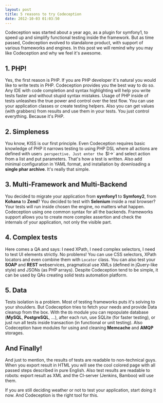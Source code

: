 ```yaml
---
layout: post
title: 5 reasons to try Codeception
date: 2012-10-03 01:03:50
---
```


Codeception was started about a year ago, as a plugin for symfony1, to speed up and simplify functional testing inside the framework. But as time passed, Codeception evolved to standalone product, with support of various frameworks and engines. In this post we will remind why you may like Codeception and why we feel it's awesome. 

## 1. PHP!

Yes, the first reason is PHP. If you are PHP developer it's natural you would like to write tests in PHP. Codeception provides you the best way to do so. 
Any IDE with code completion and syntax highlighting will help you write tests faster and without stupid syntax mistakes. Usage of PHP inside of tests unleashes the true power and control over the test flow. You can use your application classes or create testing helpers. Also you can get values (with grabbers) from results and use them in your tests. You just control everything. Because it's PHP. 

## 2. Simpleness

You know, KISS is our first principle. Even Codeception requires basic knowledge of PHP it narrows testing to using PHP DSL where all actions are defined with user`s perspective. Just enter the `$I->` and select action from a list and put parameters. That's how a test is written. Also add minimal configuration in YAML format, and installation by downloading a **single phar archive**. It's really that simple. 

## 3. Multi-Framework and Multi-Backend

You decided to migrate your application from **symfony1** to **Symfony2**, from **Kohana** to **Zend**? You decided to test with **Selenium** inside a real browser? Your tests will run inside chosen the engine, no matters what happen. Codeception using one common syntax for all the backends. Frameworks support allows you to create more complex assertion and check the internals of your application, not only the visible part. 

## 4. Complex tests

Here comes a QA and says: I need XPath, I need complex selectors, I need to test UI elements strictly. No problems! You can use CSS selectors, XPath locators and even combine them with `Locator` class. You can also test your **SOAP** and **REST** webservices, pragmatical use XMLs (defined in jQuery-like style) and JSONs (as PHP arrays). Despite Codeception tend to be simple, it can be used by QAs creating solid tests automation platform. 

## 5. Data

Tests isolation is a problem. Most of testing frameworks puts it's solving to your shoulders. But Codeception tries to fetch your needs and provide Data cleanup from the box. With the `Db` module you can repopulate database (**MySQL**, **PostgreSQL**, ...), after each run, use SQLite (for faster testing), or just run all tests inside transaction (in functional or unit testing). Also Codeception have modules for using and cleaning **Memcache** and **AMQP** storages. 

## And Finally!

And just to mention, the results of tests are readable to non-technical guys. When you export result in HTML you will see the cool colored page with all passed steps described in pure English. Also test results are readable to robots: export result as XML and the CI-server (Jenkins, Bamboo) will use them. 

If you are still deciding weather or not to test your application, start doing it now. And Codeception is the right tool for this. 